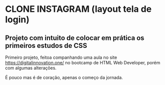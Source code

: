 # CLONE INSTAGRAM (layout tela de login)

## Projeto com intuito de colocar em prática os primeiros estudos de CSS

Primeiro projeto, feitoa companhando uma aula no site https://digitalinnovation.one/ no bootcamp de HTML Web Developer, porém com algumas alterações.

É pouco mas é de coração, apenas o começo da jornada.
